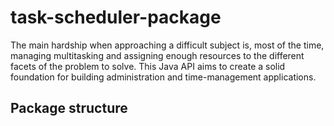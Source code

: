 # task-scheduler-package
The main hardship when approaching a difficult subject is, most of the time, managing multitasking and assigning enough resources to the different facets of the problem to solve. This Java API aims to create a solid foundation for building administration and time-management applications.

## Package structure
